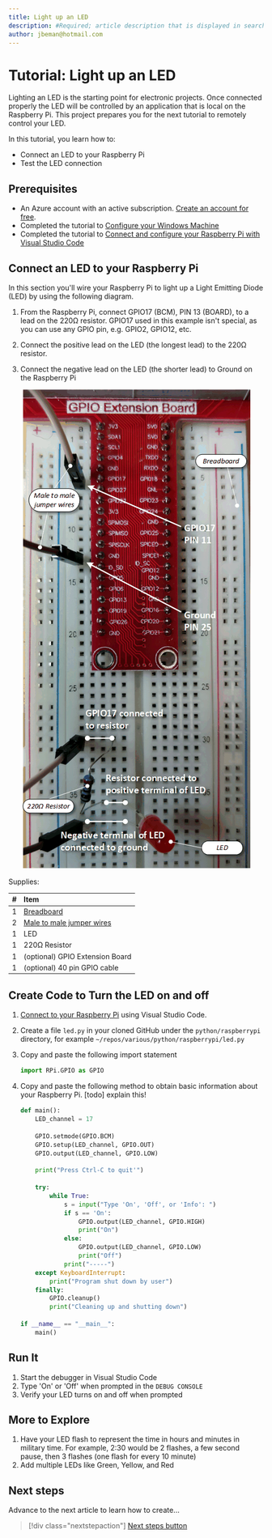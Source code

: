```yaml
---
title: Light up an LED 
description: #Required; article description that is displayed in search results. 
author: jbeman@hotmail.com
---
```


# Tutorial: Light up an LED

<!-- 2. Introductory paragraph 
Required. Lead with a light intro that describes, in customer-friendly language, 
what the customer will learn, or do, or accomplish. Answer the fundamental “why 
would I want to do this?” question. Keep it short.
-->

Lighting an LED is the starting point for electronic projects. Once connected properly the LED will be controlled by an application that is local on the Raspberry Pi. This project prepares you for the next tutorial to remotely control your LED.

<!-- 3. Tutorial outline 
Required. Use the format provided in the list below.
-->

In this tutorial, you learn how to:

- Connect an LED to your Raspberry Pi
- Test the LED connection

## Prerequisites

- An Azure account with an active subscription. [Create an account for free](https://azure.microsoft.com/free/?WT.mc_id=A261C142F).
- Completed the tutorial to [Configure your Windows Machine](tutorial-configure.md)
- Completed the tutorial to [Connect and configure your Raspberry Pi with Visual Studio Code](tutorial-rasp-connect.md)

## Connect an LED to your Raspberry Pi

In this section you'll wire your Raspberry Pi to light up a Light Emitting Diode (LED) by using the following diagram.

1. From the Raspberry Pi, connect GPIO17 (BCM), PIN 13 (BOARD), to a lead on the 220Ω resistor.  GPIO17 used in this example isn't special, as you can use any GPIO pin, e.g. GPIO2, GPIO12, etc.
1. Connect the positive lead on the LED (the longest lead) to the 220Ω resistor.
1. Connect the negative lead on the LED (the shorter lead) to Ground on the Raspberry Pi

    ![lnk_raspled]

Supplies:

|#  |Item  |
|:---|:---|
|1     | [Breadboard](https://www.circuitbread.com/ee-faq/what-is-a-breadboard) |
|2     | [Male to male jumper wires](https://store.robotechvalley.com/product/male-to-male-jumper-wires/#:~:text=Description%3A%20male%20to%20male%20jumper%20wires%20These%20superior,arrangement%20of%20every%20one%20of%20ten%20rainbow%20tone.) |
|1     | LED |
|1     | 220Ω Resistor |
|1     | (optional) GPIO Extension Board |
|1     | (optional) 40 pin GPIO cable |

## Create Code to Turn the LED on and off
<!-- Introduction paragraph -->
1. [Connect to your Raspberry Pi](https://code.visualstudio.com/docs/remote/ssh#_connect-to-a-remote-host) using Visual Studio Code.
1. Create a file `led.py` in your cloned GitHub under the `python/raspberrypi` directory, for example `~/repos/various/python/raspberrypi/led.py`
1. Copy and paste the following import statement

    ```python
    import RPi.GPIO as GPIO
    ```

1. Copy and paste the following method to obtain basic information about your Raspberry Pi. [todo] explain this!

    ```python
    def main():
        LED_channel = 17
    
        GPIO.setmode(GPIO.BCM)
        GPIO.setup(LED_channel, GPIO.OUT)
        GPIO.output(LED_channel, GPIO.LOW)
    
        print("Press Ctrl-C to quit'")
    
        try:
            while True:
                s = input("Type 'On', 'Off', or 'Info': ")
                if s == 'On':
                    GPIO.output(LED_channel, GPIO.HIGH)
                    print("On")
                else:
                    GPIO.output(LED_channel, GPIO.LOW)
                    print("Off")
                print("-----")
        except KeyboardInterrupt:
            print("Program shut down by user")
        finally:
            GPIO.cleanup()
            print("Cleaning up and shutting down")
    
    if __name__ == "__main__":
        main()
    ```

## Run It
<!-- Introduction paragraph -->
1. Start the debugger in Visual Studio Code
1. Type 'On' or 'Off' when prompted in the `DEBUG CONSOLE`
1. Verify your LED turns on and off when prompted

## More to Explore

1. Have your LED flash to represent the time in hours and minutes in military time. For example, 2:30 would be 2 flashes, a few second pause, then 3 flashes (one flash for every 10 minute)
1. Add multiple LEDs like Green, Yellow, and Red

## Next steps

Advance to the next article to learn how to create...
> [!div class="nextstepaction"]
> [Next steps button](contribute-how-to-mvc-tutorial.md)

<!--images-->

[lnk_raspled]: media/tutorial-rasp-led/rasp-led.png
